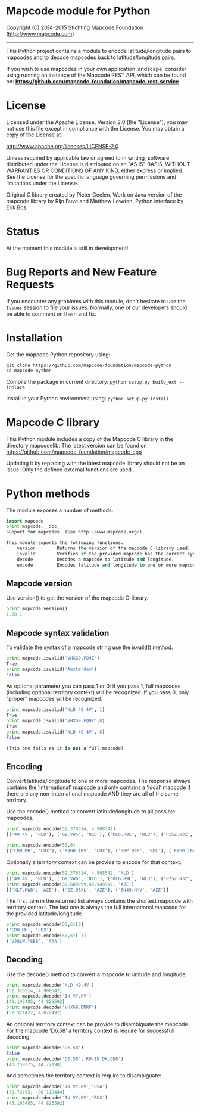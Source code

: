 # Mapcode module for Python

Copyright (C) 2014-2015 Stichting Mapcode Foundation (http://www.mapcode.com)

----

This Python project contains a module to encode latitude/longitude pairs to mapcodes
and to decode mapcodes back to latitude/longitude pairs.

If you wish to use mapcodes in your own application landscape, consider using running an instance of the
Mapcode REST API, which can be found on: **https://github.com/mapcode-foundation/mapcode-rest-service**

# License

Licensed under the Apache License, Version 2.0 (the "License");
you may not use this file except in compliance with the License.
You may obtain a copy of the License at

   http://www.apache.org/licenses/LICENSE-2.0

Unless required by applicable law or agreed to in writing, software
distributed under the License is distributed on an "AS IS" BASIS,
WITHOUT WARRANTIES OR CONDITIONS OF ANY KIND, either express or implied.
See the License for the specific language governing permissions and
limitations under the License.

Original C library created by Pieter Geelen. Work on Java version
of the mapcode library by Rijn Buve and Matthew Lowden. Python
interface by Erik Bos.

# Status

At the moment this module is still in development!

# Bug Reports and New Feature Requests

If you encounter any problems with this module, don't hesitate to use the `Issues` session to file your issues.
Normally, one of our developers should be able to comment on them and fix.

# Installation

Get the mapcode Python repository using:

```
git clone https://github.com/mapcode-foundation/mapcode-python
cd mapcode-python
```

Compile the package in current directory: `python setup.py build_ext --inplace`

Install in your Python environment using: `python setup.py install`

# Mapcode C library

This Python module includes a copy of the Mapcode C library in the
directory mapcodelib. The latest version can be found on
https://github.com/mapcode-foundation/mapcode-cpp

Updating it by replacing with the latest mapcode library should not
be an issue. Only the defined external functions are used.

# Python methods

The module exposes a number of methods:

```python
import mapcode
print mapcode.__doc__
Support for mapcodes. (See http://www.mapcode.org/).

This module exports the following functions:
    version        Returns the version of the mapcode C-library used.
    isvalid        Verifies if the provided mapcode has the correct syntax.
    decode         Decodes a mapcode to latitude and longitude.
    encode         Encodes latitude and longitude to one or more mapcodes.
```

## Mapcode version

Use version() to get the version of the mapcode C-library.

```python
print mapcode.version()
1.50.1
```

## Mapcode syntax validation

To validate the syntax of a mapcode string use the isvalid() method.

```python
print mapcode.isvalid('VHXG9.FQ9Z')
True
print mapcode.isvalid('Amsterdam')
False
```

As optional parameter you can pass 1 or 0: if you pass 1, full mapcodes
(including optional territory context) will be recognized. If you pass 0,
only “proper” mapcodes will be recognized.

```python
print mapcode.isvalid('NLD 49.4V', 1)
True
print mapcode.isvalid('VHXG9.FQ9Z',0)
True
print mapcode.isvalid('NLD 49.4V', 0)
False

(This one fails as it is not a full mapcode)
```


## Encoding

Convert latitude/longitude to one or more mapcodes. The response always
contains the 'international' mapcode and only contains a 'local' mapcode
if there are any non-international mapcode AND they are all of the same
territory.

Use the encode() method to convert latitude/longitude to all possible
mapcodes.

```python
print mapcode.encode(52.376514, 4.908542)
[('49.4V', 'NLD'), ('G9.VWG', 'NLD'), ('DL6.H9L', 'NLD'), ('P25Z.N3Z', 'NLD'), ('VHXGB.1J9J', 'AAA')]

print mapcode.encode(50,6)
[('CDH.MH', 'LUX'), ('R9G0.1BV', 'LUX'), ('SHP.98F', 'BEL'), ('R9G0.1BV', 'BEL'), ('0B46.W1Z', 'DEU'), ('R9G0.1BV', 'FRA'), ('VJ0LW.Y8BB', 'AAA')]
```

Optionally a territory context can be provide to encode for that context.

```python
print mapcode.encode(52.376514, 4.908542, 'NLD')
[('49.4V', 'NLD'), ('G9.VWG', 'NLD'), ('DL6.H9L', 'NLD'), ('P25Z.N3Z', 'NLD')]
print mapcode.encode(39.609999,45.949999, 'AZE')
[('XLT.HWB', 'AZE'), ('2Z.05XL', 'AZE'), ('6N49.HHV', 'AZE')]
```

The first item in the returned list always contains the shortest mapcode
with territory context. The last one is always the full international
mapcode for the provided latitude/longitude.

```python
print mapcode.encode(50,6)[0]
('CDH.MH', 'LUX')
print mapcode.encode(50,6)[-1]
('VJ0LW.Y8BB', 'AAA')
```

## Decoding

Use the decode() method to convert a mapcode to latitude and longitude.

```python
print mapcode.decode('NLD 49.4V')
(52.376514, 4.908542)
print mapcode.decode('IN VY.HV')
(43.193485, 44.826592)
print mapcode.decode('VHXG9.DNRF')
(52.371422, 4.872497)
```

An optional territory context can be provide to disambiguate the mapcode.
For the mapcode 'D6.58' a territory context is require for successfull
decoding:

```python
print mapcode.decode('D6.58')
False
print mapcode.decode('D6.58','RU-IN DK.CN0')
(43.259275, 44.77198)
```

And sometimes the territory context is require to disambiguate:

```python
print mapcode.decode('IN VY.HV','USA')
(39.72795, -86.118444)
print mapcode.decode('IN VY.HV','RUS')
(43.193485, 44.826592)
```
